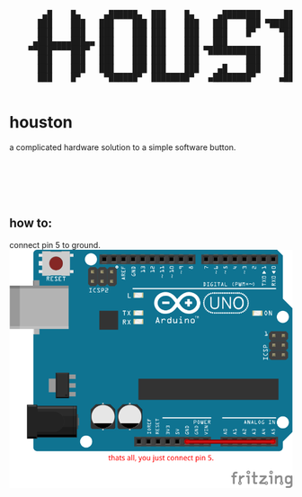 <pre>

       ▄█    █▄     ▄██████▄  ███    █▄     ▄████████     ███      ▄██████▄  ███▄▄▄▄   
      ███    ███   ███    ███ ███    ███   ███    ███ ▀█████████▄ ███    ███ ███▀▀▀██▄
      ███    ███   ███    ███ ███    ███   ███    █▀     ▀███▀▀██ ███    ███ ███   ███
     ▄███▄▄▄▄███▄▄ ███    ███ ███    ███   ███            ███   ▀ ███    ███ ███   ███
    ▀▀███▀▀▀▀███▀  ███    ███ ███    ███ ▀███████████     ███     ███    ███ ███   ███
      ███    ███   ███    ███ ███    ███          ███     ███     ███    ███ ███   ███
      ███    ███   ███    ███ ███    ███    ▄█    ███     ███     ███    ███ ███   ███
      ███    █▀     ▀██████▀  ████████▀   ▄████████▀     ▄████▀    ▀██████▀   ▀█   █▀ 

</pre>
# houston
a complicated hardware solution to a simple software button.
<br></br>
<br></br>
<br></br>
## how to:
connect pin 5 to ground.
<img src="https://raw.githubusercontent.com/koutsie/houston/master/houston.png">
